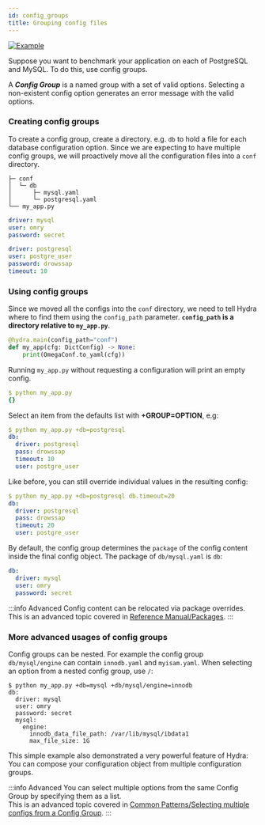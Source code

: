 ```yaml
---
id: config_groups
title: Grouping config files
---
```


[![Example](https://img.shields.io/badge/-Example-informational)](https://github.com/facebookresearch/hydra/tree/master/examples/tutorials/basic/your_first_hydra_app/4_config_groups)

Suppose you want to benchmark your application on each of PostgreSQL and MySQL. To do this, use config groups. 

A _**Config Group**_ is a named group with a set of valid options.
Selecting a non-existent config option generates an error message with the valid options.

### Creating config groups
To create a config group, create a directory. e.g. `db` to hold a file for each database configuration option. 
Since we are expecting to have multiple config groups, we will proactively move all the configuration files 
into a `conf` directory.

<div className="row">
<div className="col col--4">

``` text title="Directory layout"
├─ conf
│  └─ db
│      ├─ mysql.yaml
│      └─ postgresql.yaml
└── my_app.py
```
</div>

<div className="col col--4">

```yaml title="db/mysql.yaml"
driver: mysql
user: omry
password: secret


```
</div><div className="col col--4">

```yaml title="db/postgresql.yaml"
driver: postgresql
user: postgre_user
password: drowssap
timeout: 10

```

</div>
</div>

### Using config groups
Since we moved all the configs into the `conf` directory, we need to tell Hydra where to find them using the `config_path` parameter.
**`config_path` is a directory relative to `my_app.py`**.
```python title="my_app.py" {1}
@hydra.main(config_path="conf")
def my_app(cfg: DictConfig) -> None:
    print(OmegaConf.to_yaml(cfg))
```

Running `my_app.py` without requesting a configuration will print an empty config.
```yaml
$ python my_app.py
{}
```

Select an item from the defaults list with **+GROUP=OPTION**, e.g: 
```yaml
$ python my_app.py +db=postgresql
db:
  driver: postgresql
  pass: drowssap
  timeout: 10
  user: postgre_user
```

Like before, you can still override individual values in the resulting config:
```yaml
$ python my_app.py +db=postgresql db.timeout=20
db:
  driver: postgresql
  pass: drowssap
  timeout: 20
  user: postgre_user
```

By default, the config group determines the `package` of the config content inside the final config object.
The package of `db/mysql.yaml` is `db`:
```yaml title="Interpretation of db/mysql.yaml" {1}
db:
  driver: mysql
  user: omry
  password: secret 
```

:::info Advanced
Config content can be relocated via package overrides.  
This is an advanced topic covered in [Reference Manual/Packages](advanced/overriding_packages.md).
:::


### More advanced usages of config groups
Config groups can be nested. For example the config group `db/mysql/engine` can contain `innodb.yaml` and `myisam.yaml`.
When selecting an option from a nested config group, use `/`:
```
$ python my_app.py +db=mysql +db/mysql/engine=innodb
db:
  driver: mysql
  user: omry
  password: secret 
  mysql:
    engine:
      innodb_data_file_path: /var/lib/mysql/ibdata1
      max_file_size: 1G
```

This simple example also demonstrated a very powerful feature of Hydra:
You can compose your configuration object from multiple configuration groups.

:::info Advanced
You can select multiple options from the same Config Group by specifying them as a list.  
This is an advanced topic covered in [Common Patterns/Selecting multiple configs from a Config Group](patterns/select_multiple_configs_from_config_group.md).
:::



